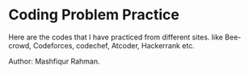 # Coding Problem Practice

Here are the codes that I have practiced from different sites. like Bee-crowd, Codeforces, codechef, Atcoder, Hackerrank etc.

Author: Mashfiqur Rahman.
